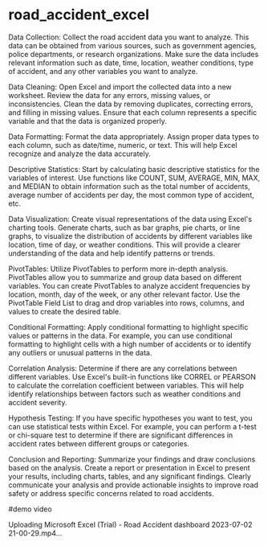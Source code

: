 # road_accident_excel
Data Collection: Collect the road accident data you want to analyze. This data can be obtained from various sources, such as government agencies, police departments, or research organizations. Make sure the data includes relevant information such as date, time, location, weather conditions, type of accident, and any other variables you want to analyze.

Data Cleaning: Open Excel and import the collected data into a new worksheet. Review the data for any errors, missing values, or inconsistencies. Clean the data by removing duplicates, correcting errors, and filling in missing values. Ensure that each column represents a specific variable and that the data is organized properly.

Data Formatting: Format the data appropriately. Assign proper data types to each column, such as date/time, numeric, or text. This will help Excel recognize and analyze the data accurately.

Descriptive Statistics: Start by calculating basic descriptive statistics for the variables of interest. Use functions like COUNT, SUM, AVERAGE, MIN, MAX, and MEDIAN to obtain information such as the total number of accidents, average number of accidents per day, the most common type of accident, etc.

Data Visualization: Create visual representations of the data using Excel's charting tools. Generate charts, such as bar graphs, pie charts, or line graphs, to visualize the distribution of accidents by different variables like location, time of day, or weather conditions. This will provide a clearer understanding of the data and help identify patterns or trends.

PivotTables: Utilize PivotTables to perform more in-depth analysis. PivotTables allow you to summarize and group data based on different variables. You can create PivotTables to analyze accident frequencies by location, month, day of the week, or any other relevant factor. Use the PivotTable Field List to drag and drop variables into rows, columns, and values to create the desired table.

Conditional Formatting: Apply conditional formatting to highlight specific values or patterns in the data. For example, you can use conditional formatting to highlight cells with a high number of accidents or to identify any outliers or unusual patterns in the data.

Correlation Analysis: Determine if there are any correlations between different variables. Use Excel's built-in functions like CORREL or PEARSON to calculate the correlation coefficient between variables. This will help identify relationships between factors such as weather conditions and accident severity.

Hypothesis Testing: If you have specific hypotheses you want to test, you can use statistical tests within Excel. For example, you can perform a t-test or chi-square test to determine if there are significant differences in accident rates between different groups or categories.

Conclusion and Reporting: Summarize your findings and draw conclusions based on the analysis. Create a report or presentation in Excel to present your results, including charts, tables, and any significant findings. Clearly communicate your analysis and provide actionable insights to improve road safety or address specific concerns related to road accidents.


#demo video

Uploading Microsoft Excel (Trial) - Road Accident dashboard 2023-07-02 21-00-29.mp4…

